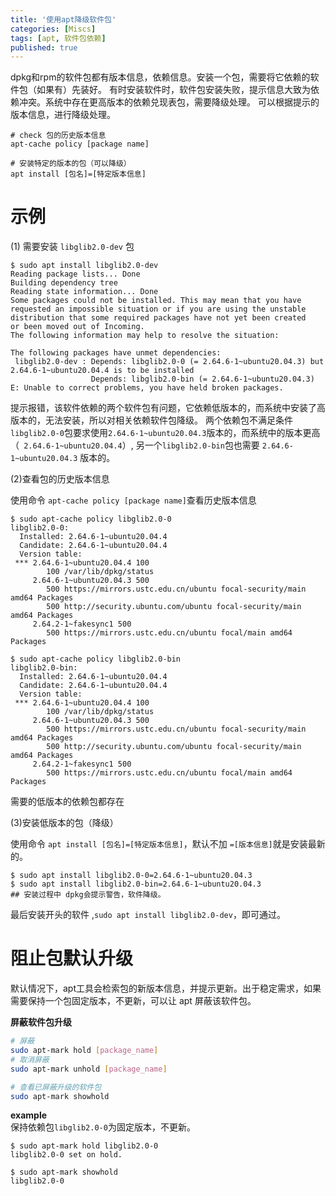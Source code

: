 ```yaml
---
title: '使用apt降级软件包'
categories: [Miscs]
tags: [apt, 软件包依赖]
published: true
---
```


dpkg和rpm的软件包都有版本信息，依赖信息。安装一个包，需要将它依赖的软件包（如果有）先装好。
有时安装软件时，软件包安装失败，提示信息大致为依赖冲突。系统中存在更高版本的依赖兑现表包，需要降级处理。
可以根据提示的版本信息，进行降级处理。

```
# check 包的历史版本信息
apt-cache policy [package name]

# 安装特定的版本的包（可以降级）
apt install [包名]=[特定版本信息]
```

# 示例

(1) 需要安装 `libglib2.0-dev` 包

```console
$ sudo apt install libglib2.0-dev
Reading package lists... Done
Building dependency tree       
Reading state information... Done
Some packages could not be installed. This may mean that you have
requested an impossible situation or if you are using the unstable
distribution that some required packages have not yet been created
or been moved out of Incoming.
The following information may help to resolve the situation:

The following packages have unmet dependencies:
 libglib2.0-dev : Depends: libglib2.0-0 (= 2.64.6-1~ubuntu20.04.3) but 2.64.6-1~ubuntu20.04.4 is to be installed
                  Depends: libglib2.0-bin (= 2.64.6-1~ubuntu20.04.3)
E: Unable to correct problems, you have held broken packages.
```

提示报错，该软件依赖的两个软件包有问题，它依赖低版本的，而系统中安装了高版本的，无法安装，所以对相关依赖软件包降级。
两个依赖包不满足条件 `libglib2.0-0`包要求使用`2.64.6-1~ubuntu20.04.3`版本的，而系统中的版本更高（` 2.64.6-1~ubuntu20.04.4`）,
另一个`libglib2.0-bin`包也需要 `2.64.6-1~ubuntu20.04.3` 版本的。


(2)查看包的历史版本信息

使用命令 `apt-cache policy [package name]`查看历史版本信息

```console
$ sudo apt-cache policy libglib2.0-0
libglib2.0-0:
  Installed: 2.64.6-1~ubuntu20.04.4
  Candidate: 2.64.6-1~ubuntu20.04.4
  Version table:
 *** 2.64.6-1~ubuntu20.04.4 100
        100 /var/lib/dpkg/status
     2.64.6-1~ubuntu20.04.3 500
        500 https://mirrors.ustc.edu.cn/ubuntu focal-security/main amd64 Packages
        500 http://security.ubuntu.com/ubuntu focal-security/main amd64 Packages
     2.64.2-1~fakesync1 500
        500 https://mirrors.ustc.edu.cn/ubuntu focal/main amd64 Packages

$ sudo apt-cache policy libglib2.0-bin
libglib2.0-bin:
  Installed: 2.64.6-1~ubuntu20.04.4
  Candidate: 2.64.6-1~ubuntu20.04.4
  Version table:
 *** 2.64.6-1~ubuntu20.04.4 100
        100 /var/lib/dpkg/status
     2.64.6-1~ubuntu20.04.3 500
        500 https://mirrors.ustc.edu.cn/ubuntu focal-security/main amd64 Packages
        500 http://security.ubuntu.com/ubuntu focal-security/main amd64 Packages
     2.64.2-1~fakesync1 500
        500 https://mirrors.ustc.edu.cn/ubuntu focal/main amd64 Packages
```

需要的低版本的依赖包都存在


(3)安装低版本的包（降级）

使用命令 `apt install [包名]=[特定版本信息]`，默认不加 `=[版本信息]`就是安装最新的。

```console
$ sudo apt install libglib2.0-0=2.64.6-1~ubuntu20.04.3
$ sudo apt install libglib2.0-bin=2.64.6-1~ubuntu20.04.3
## 安装过程中 dpkg会提示警告，软件降级。
```

最后安装开头的软件 ,`sudo apt install libglib2.0-dev`，即可通过。



# 阻止包默认升级

默认情况下，apt工具会检索包的新版本信息，并提示更新。出于稳定需求，如果需要保持一个包固定版本，不更新，可以让
apt 屏蔽该软件包。

**屏蔽软件包升级**  
```bash
# 屏蔽
sudo apt-mark hold [package_name]
# 取消屏蔽
sudo apt-mark unhold [package_name]

# 查看已屏蔽升级的软件包
sudo apt-mark showhold
```

**example**  
保持依赖包`libglib2.0-0`为固定版本，不更新。
```
$ sudo apt-mark hold libglib2.0-0
libglib2.0-0 set on hold.

$ sudo apt-mark showhold
libglib2.0-0
```


